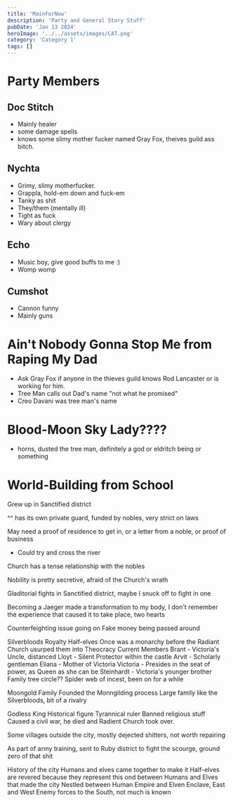 ```yaml
---
title: 'MainForNow'
description: 'Party and General Story Stuff'
pubDate: 'Jan 13 2024'
heroImage: '../../assets/images/CAT.png'
category: 'Category 1'
tags: []
---
```


# Party Members

## Doc Stitch
- Mainly healer
- some damage spells
- knows some slimy mother fucker named Gray Fox, theives guild ass bitch.

## Nychta
- Grimy, slimy motherfucker.
- Grappla, hold-em down and fuck-em
- Tanky as shit
- They/them (mentally ill)
- Tight as fuck
- Wary about clergy

## Echo
- Music boy, give good buffs to me :)
- Womp womp

## Cumshot
- Cannon funny
- Mainly guns






# Ain't Nobody Gonna Stop Me from Raping My Dad
- Ask Gray Fox if anyone in the thieves guild knows Rod Lancaster or is working for him.
- Tree Man calls out Dad's name "not what he promised"
- Creo Davani was tree man's name


# Blood-Moon Sky Lady????
- horns, dusted the tree man, definitely a god or eldritch being or something







# World-Building from School

Grew up in Sanctified district

^^ has its own private guard, funded by nobles, very strict on laws

May need a proof of residence to get in, or a letter from a noble, or proof of business
 - Could try and cross the river

Church has a tense relationship with the nobles

Nobility is pretty secretive, afraid of the Church's wrath

Gladitorial fights in Sanctified district, maybe I snuck off to fight in one

Becoming a Jaeger made a transformation to my body, I don't remember the experience that caused it to take place, two hearts

Counterfeighting issue going on
	Fake money being passed around
	
Silverbloods
	Royalty
	Half-elves
	Once was a monarchy before the Radiant Church usurped them into Theocracy
	Current Members
		Brant -  Victoria's Uncle, distanced
		Lloyt - Silent Protector within the castle
		Arvit - Scholarly gentleman
		Eliana - Mother of Victoria
		Victoria - Presides in the seat of power, as Queen as she can be
		Steinhardt - Victoria's younger brother
	Family tree circle?? Spider web of incest, been on for a while
	
Moongold Family
	Founded the Monngilding process
	Large family like the Silverbloods, bit of a rivalry

Godless King
	Historical figure
	Tyrannical ruler
	Banned religious stuff
	Caused a civil war, he died and Radient Church took over.
	
	
Some villages outside the city, mostly dejected shitters, not worth repairing

As part of army training, sent to Ruby district to fight the scourge, ground zero of that shit


History of the city
	Humans and elves came together to make it
	Half-elves are revered because they represent this ond between Humans and Elves that made the city
	Nestled between Human Empire and Elven Enclave, East and West
	Enemy forces to the South, not much is known
